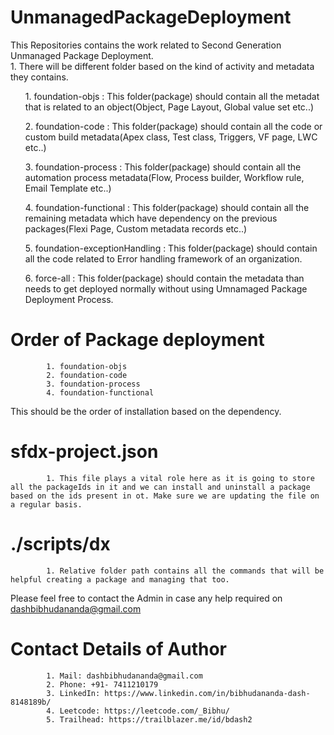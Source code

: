 # UnmanagedPackageDeployment

This Repositories contains the work related to Second Generation Unmanaged Package Deployment.<br>
      1. There will be different folder based on the kind of activity and metadata they contains.<br>
       	<ul>1. foundation-objs : This folder(package) should contain all the metadat that is related to an object(Object, Page Layout, Global value set etc..)<br></ul>
        	<ul>2. foundation-code : This folder(package) should contain all the code or custom build metadata(Apex class, Test class, Triggers, VF page, LWC etc..)<br></ul>
          	<ul>3. foundation-process : This folder(package) should contain all the automation process metadata(Flow, Process builder, Workflow rule, Email Template etc..)<br></ul>
            <ul>4. foundation-functional : This folder(package) should contain all the remaining metadata which have dependency on the previous packages(Flexi Page, Custom metadata records etc..)<br></ul>
            <ul>5. foundation-exceptionHandling : This folder(package) should contain all the code related to Error handling framework of an organization.<br></ul>
            <ul>6. force-all : This folder(package) should contain the metadata than needs to get deployed normally without using Umnamaged Package Deployment Process.<br></ul>
            
            
 # Order of Package deployment
            1. foundation-objs
            2. foundation-code
            3. foundation-process
            4. foundation-functional
This should be the order of installation based on the dependency.

# sfdx-project.json
            1. This file plays a vital role here as it is going to store all the packageIds in it and we can install and uninstall a package based on the ids present in ot. Make sure we are updating the file on a regular basis.
   
# ./scripts/dx
            1. Relative folder path contains all the commands that will be helpful creating a package and managing that too.
            

Please feel free to contact the Admin in case any help required on <dashbibhudananda@gmail.com>

# Contact Details of Author
            1. Mail: dashbibhudananda@gmail.com
            2. Phone: +91- 7411210179
            3. LinkedIn: https://www.linkedin.com/in/bibhudananda-dash-8148189b/
            4. Leetcode: https://leetcode.com/_Bibhu/
            5. Trailhead: https://trailblazer.me/id/bdash2
